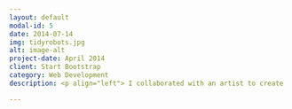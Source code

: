 ```yaml
---
layout: default
modal-id: 5
date: 2014-07-14
img: tidyrobots.jpg
alt: image-alt
project-date: April 2014
client: Start Bootstrap
category: Web Development
description: <p align="left"> I collaborated with an artist to create 'Tidy Robots', a free-to-play mobile puzzle game. It was developed over a number of years, part-time, weekends and evenings. I was responsible for design, programming, music, and audio. It was awarded feature placement on the App Store, 100% positive reviews, and an average 4.7/5 user rating. <br /> <br /> The game was made using the Unity engine, and features: <br /> <ul><li>Custom puzzle editor</li><li>Data-driven JSON tutorial system</li><li>Facebook SDK integration for custom leaderboards</li><li>Kii MBaaS integration for remote configuration, saving users scores, pushing weekly puzzle updates without an app update</li><li>OneSignal push notifications</li><li>Ironsource mediation for banner, interstitial, and reward video adverts</li></ul><br /> We teamed up with Umbrella Games as publisher, who provided assistance with final art polish, marketing, QA, localisation, and release support. </p>

---
```

